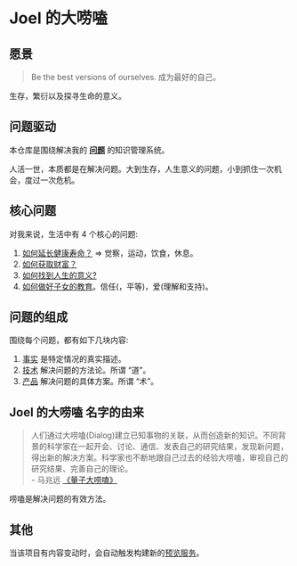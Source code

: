 # Joel 的大唠嗑
## 愿景
> Be the best versions of ourselves.
> 成为最好的自己。

生存，繁衍以及探寻生命的意义。

## 问题驱动
本仓库是围绕解决我的 **[问题](./content/base/contents-include-in-problem/problem/readme.md)** 的知识管理系统。

人活一世，本质都是在解决问题。大到生存，人生意义的问题，小到抓住一次机会，度过一次危机。

## 核心问题
对我来说，生活中有 4 个核心的问题:  
1. [如何延长健康寿命？](./content/problem/how-to-have-a-longer-healthy-life/readme.md) => 觉察，运动，饮食，休息。
2. [如何获取财富？](./content/problem/how-to-get-wealth/readme.md)
3. [如何找到人生的意义?](./content/problem/how-to-find-the-meaning-of-life/readme.md)
4. [如何做好子女的教育](content/problem/how-to-do-get-education/readme.md)。信任(，平等)，爱(理解和支持)。

## 问题的组成
围绕每个问题，都有如下几块内容: 
1. [事实](./content/base/contents-include-in-problem/fact.md) 是特定情况的真实描述。
1. [技术](./content/base/contents-include-in-problem/tech.md) 解决问题的方法论。所谓 “道”。
1. [产品](./content/base/contents-include-in-problem/product.md) 解决问题的具体方案。所谓 “术”。

## Joel 的大唠嗑 名字的由来
> 人们通过大唠嗑(Dialog)建立已知事物的关联，从而创造新的知识。不同背景的科学家在一起开会、讨论、通信、发表自己的研究结果，发现新问题，得出新的解决方案。科学家也不断地跟自己过去的经验大唠嗑，审视自己的研究结果、完善自己的理论。  
> \- 马兆远 [《量子大唠嗑》](./content/product/book/science/quantum-dialog.md)

唠嗑是解决问题的有效方法。

## 其他
当该项目有内容变动时，会自动触发构建新的[预览服务](https://github.com/iamjoel/dialogue-view-service)。